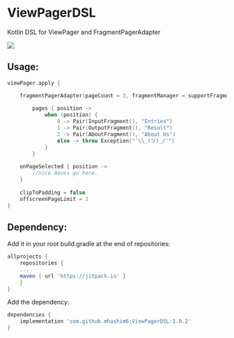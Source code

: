 
# ViewPagerDSL
Kotlin DSL for ViewPager and FragmentPagerAdapter

[![](https://jitpack.io/v/mhashim6/ViewPagerDSL.svg)](https://jitpack.io/#mhashim6/ViewPagerDSL)
## Usage:
```kotlin
viewPager.apply {

    fragmentPagerAdapter(pageCount = 3, fragmentManager = supportFragmentManager) {
    
        pages { position ->
            when (position) {
	            0 -> Pair(InputFragment(), "Entries")
	            1 -> Pair(OutputFragment(), "Result")
	            2 -> Pair(AboutFragment(), "About Us")
	            else -> throw Exception("¯\\_(ツ)_/¯")
            }
        }
    
    onPageSelected { position ->
        //nice moves go here.
    }
    
    clipToPadding = false
    offscreenPageLimit = 2
}
```
## Dependency:
Add it in your root build.gradle at the end of repositories:

```groovy
allprojects {
    repositories {
    ...
    maven { url 'https://jitpack.io' }
    }
}
```
Add the dependency:
```groovy
dependencies {
    implementation 'com.github.mhashim6:ViewPagerDSL:1.0.2'
}
```